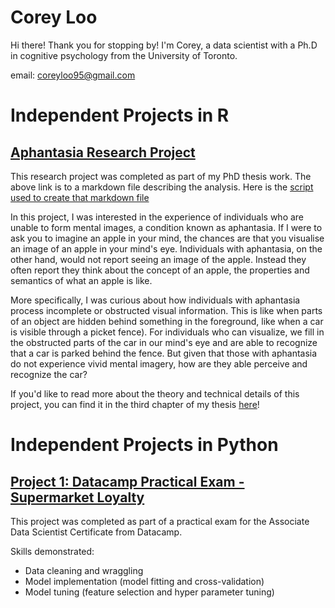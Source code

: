# Corey Loo

Hi there! Thank you for stopping by!
I'm Corey, a data scientist with a Ph.D in cognitive psychology from the University of Toronto.

email: coreyloo95@gmail.com

# Independent Projects in R

## [Aphantasia Research Project](https://htmlpreview.github.io/?https://github.com/CoreyLoo/CLoo_Online_Portfolio/blob/dcce950bbeff5d67b190d9fa1fb1669ecdf32f2d/Aphantasia_research_project/analysis_aphantasia.html)

This research project was completed as part of my PhD thesis work.
The above link is to a markdown file describing the analysis.
Here is the [script used to create that markdown file](Apantasia_research_project/aphantasia_research_project.Rmd) 

In this project, I was interested in the experience of individuals who are unable to form mental images, a condition known as aphantasia.
If I were to ask you to imagine an apple in your mind, the chances are that you visualise an image of an apple in your mind's eye.
Individuals with aphantasia, on the other hand, would not report seeing an image of the apple. Instead they often report they think about the concept of an apple, the properties and semantics of what an apple is like.

More specifically, I was curious about how individuals with aphantasia process incomplete or obstructed visual information. This is like when parts of an object are hidden behind something in the foreground, like when a car is visible through a picket fence). 
For individuals who can visualize, we fill in the obstructed parts of the car in our mind's eye and are able to recognize that a car is parked behind the fence.
But given that those with aphantasia do not experience vivid mental imagery, how are they able perceive and recognize the car?

If you'd like to read more about the theory and technical details of this project, you can find it in the third chapter of my thesis [here](http://hdl.handle.net/1807/140752)!

# Independent Projects in Python

## [Project 1: Datacamp Practical Exam - Supermarket Loyalty](Project_1/CLoo_Practical_Exam_Supermarket_Loyalty.ipynb)

This project was completed as part of a practical exam for the Associate Data Scientist Certificate from Datacamp.

Skills demonstrated:
- Data cleaning and wraggling
- Model implementation (model fitting and cross-validation)
- Model tuning (feature selection and hyper parameter tuning)
